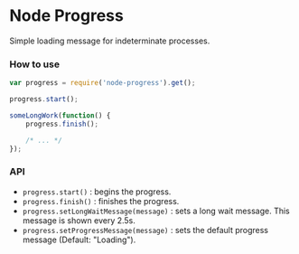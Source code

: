 # Node Progress
Simple loading message for indeterminate processes.

### How to use

```javascript
var progress = require('node-progress').get();

progress.start();

someLongWork(function() {
	progress.finish();

	/* ... */
});
```

### API
+ `progress.start()` : begins the progress.
+ `progress.finish()` : finishes the progress.
+ `progress.setLongWaitMessage(message)` : sets a long wait message. This message is shown every 2.5s.
+ `progress.setProgressMessage(message)` : sets the default progress message (Default: "Loading").
